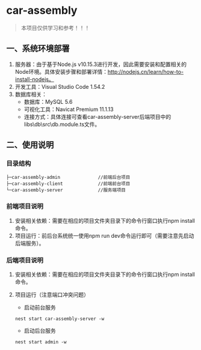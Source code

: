 # car-assembly 
> 本项目仅供学习和参考！！！

## 一、系统环境部署
1. 服务器：由于基于Node.js v10.15.3进行开发，因此需要安装和配置相关的Node环境。具体安装步骤和部署详情：http://nodejs.cn/learn/how-to-install-nodejs。
2. 开发工具：Visual Studio Code 1.54.2
3. 数据库相关：
    - 数据库：MySQL 5.6
    - 可视化工具：Navicat Premium 11.1.13
    - 连接方式：具体连接可查看car-assembly-server后端项目中的libs\db\src\db.module.ts文件。

## 二、使用说明
### 目录结构
```
├─car-assembly-admin              //前端后台项目
├─car-assembly-client             //前端前台项目
└─car-assembly-server             //服务端项目
```

### 前端项目说明
1. 安装相关依赖：需要在相应的项目文件夹目录下的命令行窗口执行npm install命令。
2. 项目运行：前后台系统统一使用npm run dev命令运行即可（需要注意先启动后端服务）。

### 后端项目说明

1. 安装相关依赖：需要在相应的项目文件夹目录下的命令行窗口执行npm install命令。
2. 项目运行（注意端口冲突问题）

    - 启动前台服务
    ```
    nest start car-assembly-server -w
    ```

    - 启动后台服务
    ```
    nest start admin -w
    ```